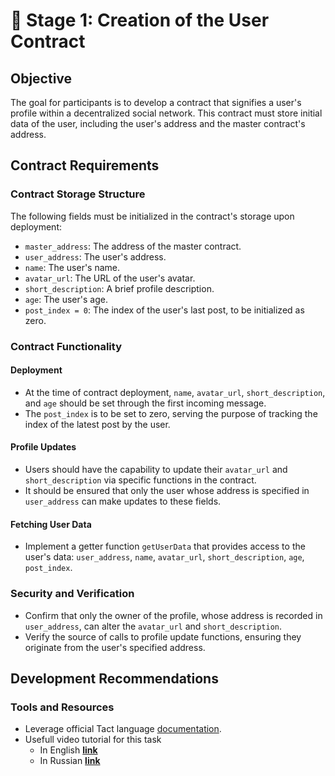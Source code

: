 # 🚀 Stage 1: Creation of the User Contract

## Objective
The goal for participants is to develop a contract that signifies a user's profile within a decentralized social network. This contract must store initial data of the user, including the user's address and the master contract's address.

## Contract Requirements

### Contract Storage Structure
The following fields must be initialized in the contract's storage upon deployment:

- `master_address`: The address of the master contract.
- `user_address`: The user's address.
- `name`: The user's name.
- `avatar_url`: The URL of the user's avatar.
- `short_description`: A brief profile description.
- `age`: The user's age.
- `post_index = 0`: The index of the user's last post, to be initialized as zero.

### Contract Functionality

#### Deployment
- At the time of contract deployment, `name`, `avatar_url`, `short_description`, and `age` should be set through the first incoming message.
- The `post_index` is to be set to zero, serving the purpose of tracking the index of the latest post by the user.

#### Profile Updates
- Users should have the capability to update their `avatar_url` and `short_description` via specific functions in the contract.
- It should be ensured that only the user whose address is specified in `user_address` can make updates to these fields.

#### Fetching User Data
- Implement a getter function `getUserData` that provides access to the user's data: `user_address`, `name`, `avatar_url`, `short_description`, `age`, `post_index`.

### Security and Verification
- Confirm that only the owner of the profile, whose address is recorded in `user_address`, can alter the `avatar_url` and `short_description`.
- Verify the source of calls to profile update functions, ensuring they originate from the user's specified address.

## Development Recommendations

### Tools and Resources
- Leverage official Tact language [documentation](https://docs.tact-lang.org/).
- Usefull video tutorial for this task
  - In English [**link**](https://www.youtube.com/watch?v=MYSQMq-NaVM&t=0s)
  - In Russian [**link**](https://youtu.be/bQqp8BFhEX4?si=cRBuUbrQKzj0faoZ)
